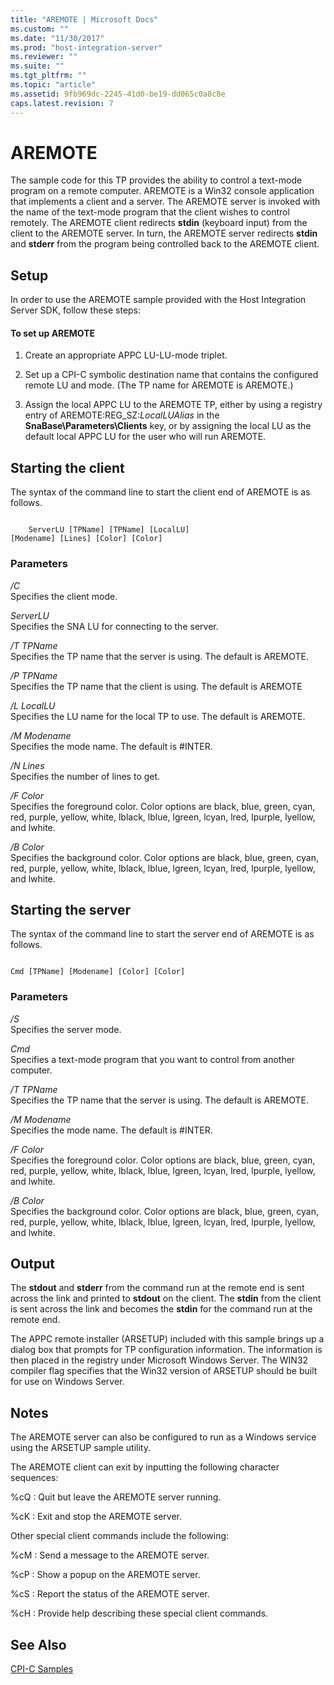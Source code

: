 ```yaml
---
title: "AREMOTE | Microsoft Docs"
ms.custom: ""
ms.date: "11/30/2017"
ms.prod: "host-integration-server"
ms.reviewer: ""
ms.suite: ""
ms.tgt_pltfrm: ""
ms.topic: "article"
ms.assetid: 9fb969dc-2245-41d0-be19-dd065c0a8c8e
caps.latest.revision: 7
---
```

# AREMOTE
The sample code for this TP provides the ability to control a text-mode program on a remote computer. AREMOTE is a Win32 console application that implements a client and a server. The AREMOTE server is invoked with the name of the text-mode program that the client wishes to control remotely. The AREMOTE client redirects **stdin** (keyboard input) from the client to the AREMOTE server. In turn, the AREMOTE server redirects **stdin** and **stderr** from the program being controlled back to the AREMOTE client.  
  
## Setup  
 In order to use the AREMOTE sample provided with the Host Integration Server SDK, follow these steps:  
  
#### To set up AREMOTE  
  
1.  Create an appropriate APPC LU-LU-mode triplet.  
  
2.  Set up a CPI-C symbolic destination name that contains the configured remote LU and mode. (The TP name for AREMOTE is AREMOTE.)  
  
3.  Assign the local APPC LU to the AREMOTE TP, either by using a registry entry of AREMOTE:REG_SZ:*LocalLUAlias* in the **SnaBase\Parameters\Clients** key, or by assigning the local LU as the default local APPC LU for the user who will run AREMOTE.  
  
## Starting the client  
 The syntax of the command line to start the client end of AREMOTE is as follows.  
  
```  
  
    ServerLU [TPName] [TPName] [LocalLU]   
[Modename] [Lines] [Color] [Color]  
```  
  
### Parameters  
 */C*  
 Specifies the client mode.  
  
 *ServerLU*  
 Specifies the SNA LU for connecting to the server.  
  
 */T TPName*  
 Specifies the TP name that the server is using. The default is AREMOTE.  
  
 */P TPName*  
 Specifies the TP name that the client is using. The default is AREMOTE  
  
 */L LocalLU*  
 Specifies the LU name for the local TP to use. The default is AREMOTE.  
  
 */M Modename*  
 Specifies the mode name. The default is #INTER.  
  
 */N Lines*  
 Specifies the number of lines to get.  
  
 */F Color*  
 Specifies the foreground color. Color options are black, blue, green, cyan, red, purple, yellow, white, lblack, lblue, lgreen, lcyan, lred, lpurple, lyellow, and lwhite.  
  
 */B Color*  
 Specifies the background color. Color options are black, blue, green, cyan, red, purple, yellow, white, lblack, lblue, lgreen, lcyan, lred, lpurple, lyellow, and lwhite.  
  
## Starting the server  
 The syntax of the command line to start the server end of AREMOTE is as follows.  
  
```  
  
Cmd [TPName] [Modename] [Color] [Color]  
```  
  
### Parameters  
 */S*  
 Specifies the server mode.  
  
 *Cmd*  
 Specifies a text-mode program that you want to control from another computer.  
  
 */T TPName*  
 Specifies the TP name that the server is using. The default is AREMOTE.  
  
 */M Modename*  
 Specifies the mode name. The default is #INTER.  
  
 */F Color*  
 Specifies the foreground color. Color options are black, blue, green, cyan, red, purple, yellow, white, lblack, lblue, lgreen, lcyan, lred, lpurple, lyellow, and lwhite.  
  
 */B Color*  
 Specifies the background color. Color options are black, blue, green, cyan, red, purple, yellow, white, lblack, lblue, lgreen, lcyan, lred, lpurple, lyellow, and lwhite.  
  
## Output  
 The **stdout** and **stderr** from the command run at the remote end is sent across the link and printed to **stdout** on the client. The **stdin** from the client is sent across the link and becomes the **stdin** for the command run at the remote end.  
  
 The APPC remote installer (ARSETUP) included with this sample brings up a dialog box that prompts for TP configuration information. The information is then placed in the registry under Microsoft Windows Server. The WIN32 compiler flag specifies that the Win32 version of ARSETUP should be built for use on Windows Server.  
  
## Notes  
 The AREMOTE server can also be configured to run as a Windows service using the ARSETUP sample utility.  
  
 The AREMOTE client can exit by inputting the following character sequences:  
  
 %cQ : Quit but leave the AREMOTE server running.  
  
 %cK : Exit and stop the AREMOTE server.  
  
 Other special client commands include the following:  
  
 %cM : Send a message to the AREMOTE server.  
  
 %cP : Show a popup on the AREMOTE server.  
  
 %cS : Report the status of the AREMOTE server.  
  
 %cH : Provide help describing these special client commands.  
  
## See Also  
 [CPI-C Samples](../HIS2010/cpi-c-samples.md)